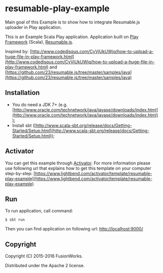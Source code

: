 # resumable-play-example

Main goal of this Example is to show how to integrate Resumable.js uploader in Play application.

This is an Example Scala Play application. Application built on [Play Framework](http://www.playframework.com) (Scala), [Resumable.js](http://resumablejs.com/).

Inspired by: [http://www.codedisqus.com/CyVjUkUWjq/how-to-upload-a-huge-file-in-play-framework.html](http://www.codedisqus.com/CyVjUkUWjq/how-to-upload-a-huge-file-in-play-framework.html) 
and [https://github.com/23/resumable.js/tree/master/samples/java](https://github.com/23/resumable.js/tree/master/samples/java)

## Installation

* You do need a JDK 7+ (e.g. [http://www.oracle.com/technetwork/java/javase/downloads/index.html](http://www.oracle.com/technetwork/java/javase/downloads/index.html));
* Install sbt ([http://www.scala-sbt.org/release/docs/Getting-Started/Setup.html](http://www.scala-sbt.org/release/docs/Getting-Started/Setup.html));

## Activator 

You can get this example through [Activator](https://typesafe.com/activator).
For more information please use following url that explains how to get this template on your computer 
step-by-step: [https://www.lightbend.com/activator/template/resumable-play-example](https://www.lightbend.com/activator/template/resumable-play-example)

## Run

To run application, call command:

```
$ sbt run
```
Then you can find application on following url: [http://localhost:9000/](http://localhost:9000/)

## Copyright

Copyright (C) 2015-2016 FusionWorks.

Distributed under the Apache 2 license.